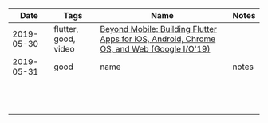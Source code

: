 
| Date       | Tags                 | Name                                                                                                                                     | Notes   |
| ---------- | -------------------- | ---------------------------------------------------------------------------------------------------------------------------------------- | ------- |
| 2019-05-30 | flutter, good, video | [Beyond Mobile: Building Flutter Apps for iOS, Android, Chrome OS, and Web (Google I/O'19)](https://www.youtube.com/watch?v=IyFZznAk69U) |         |
| 2019-05-31 | good | name | notes |
|  |  |  |  |
|  |  |  |  |
|  |  |  |  |
|  |  |  |  |
|  |  |  |  |
|  |  |  |  |
|  |  |  |  |
|  |  |  |  |
|  |  |  |  |
|  |  |  |  |
|  |  |  |  |
|  |  |  |  |

<!-- | | | | | --> 
<!-- | Date | Tags | Names | Notes | --> 
